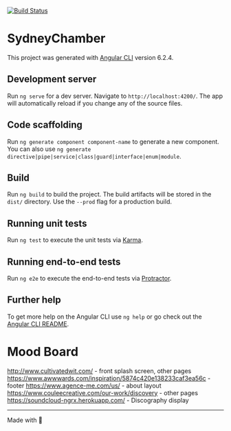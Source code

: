 [![Build Status][travis-image]][travis-url]

# SydneyChamber

This project was generated with [Angular CLI](https://github.com/angular/angular-cli) version 6.2.4.

## Development server

Run `ng serve` for a dev server. Navigate to `http://localhost:4200/`. The app will automatically reload if you change any of the source files.

## Code scaffolding

Run `ng generate component component-name` to generate a new component. You can also use `ng generate directive|pipe|service|class|guard|interface|enum|module`.

## Build

Run `ng build` to build the project. The build artifacts will be stored in the `dist/` directory. Use the `--prod` flag for a production build.

## Running unit tests

Run `ng test` to execute the unit tests via [Karma](https://karma-runner.github.io).

## Running end-to-end tests

Run `ng e2e` to execute the end-to-end tests via [Protractor](http://www.protractortest.org/).

## Further help

To get more help on the Angular CLI use `ng help` or go check out the [Angular CLI README](https://github.com/angular/angular-cli/blob/master/README.md).

# Mood Board
http://www.cultivatedwit.com/ - front splash screen, other pages
https://www.awwwards.com/inspiration/5874c420e138233caf3ea56c - footer
https://www.agence-me.com/us/ - about layout
https://www.couleecreative.com/our-work/discovery - other pages
https://soundcloud-ngrx.herokuapp.com/ - Discography display

-----

Made with 💖

[travis-image]: https://travis-ci.org/dolanmiu/sydney-chamber.svg?branch=master
[travis-url]: https://travis-ci.org/dolanmiu/sydney-chamber

